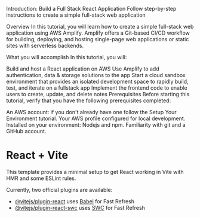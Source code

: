 Introduction: Build a Full Stack React Application
Follow step-by-step instructions to create a simple full-stack web application

Overview
In this tutorial, you will learn how to create a simple full-stack web application using AWS Amplify. Amplify offers a Git-based CI/CD workflow for building, deploying, and hosting single-page web applications or static sites with serverless backends.

What you will accomplish
In this tutorial, you will:

Build and host a React application on AWS
Use Amplify to add authentication, data & storage solutions to the app
Start a cloud sandbox environment that provides an isolated development space to rapidly build, test, and iterate on a fullstack app
Implement the frontend code to enable users to create, update, and delete notes
Prerequisites
Before starting this tutorial, verify that you have the following prerequisites completed:

An AWS account: if you don't already have one follow the Setup Your Environment tutorial.
Your AWS profile configured for local development.
Installed on your environment: Nodejs and npm.
Familiarity with git and a GitHub account.

# React + Vite
This template provides a minimal setup to get React working in Vite with HMR and some ESLint rules.

Currently, two official plugins are available:

- [@vitejs/plugin-react](https://github.com/vitejs/vite-plugin-react/blob/main/packages/plugin-react/README.md) uses [Babel](https://babeljs.io/) for Fast Refresh
- [@vitejs/plugin-react-swc](https://github.com/vitejs/vite-plugin-react-swc) uses [SWC](https://swc.rs/) for Fast Refresh

